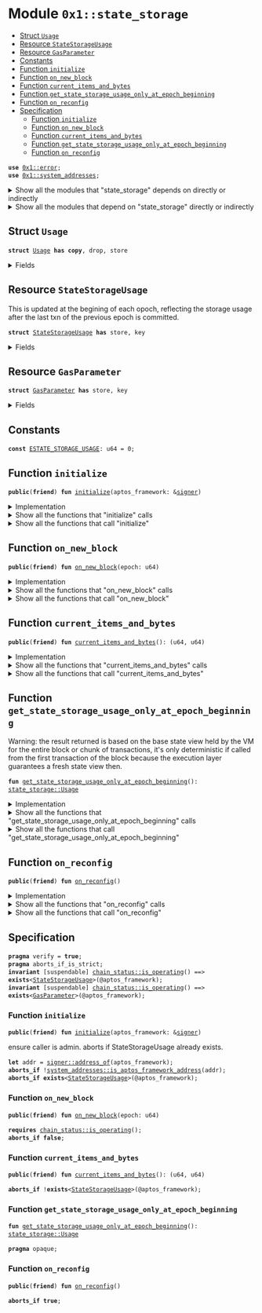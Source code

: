 
<a name="0x1_state_storage"></a>

# Module `0x1::state_storage`



-  [Struct `Usage`](#0x1_state_storage_Usage)
-  [Resource `StateStorageUsage`](#0x1_state_storage_StateStorageUsage)
-  [Resource `GasParameter`](#0x1_state_storage_GasParameter)
-  [Constants](#@Constants_0)
-  [Function `initialize`](#0x1_state_storage_initialize)
-  [Function `on_new_block`](#0x1_state_storage_on_new_block)
-  [Function `current_items_and_bytes`](#0x1_state_storage_current_items_and_bytes)
-  [Function `get_state_storage_usage_only_at_epoch_beginning`](#0x1_state_storage_get_state_storage_usage_only_at_epoch_beginning)
-  [Function `on_reconfig`](#0x1_state_storage_on_reconfig)
-  [Specification](#@Specification_1)
    -  [Function `initialize`](#@Specification_1_initialize)
    -  [Function `on_new_block`](#@Specification_1_on_new_block)
    -  [Function `current_items_and_bytes`](#@Specification_1_current_items_and_bytes)
    -  [Function `get_state_storage_usage_only_at_epoch_beginning`](#@Specification_1_get_state_storage_usage_only_at_epoch_beginning)
    -  [Function `on_reconfig`](#@Specification_1_on_reconfig)


<pre><code><b>use</b> <a href="../../aptos-stdlib/../move-stdlib/doc/error.md#0x1_error">0x1::error</a>;
<b>use</b> <a href="system_addresses.md#0x1_system_addresses">0x1::system_addresses</a>;
</code></pre>



<details>
<summary>Show all the modules that "state_storage" depends on directly or indirectly</summary>


![](img/state_storage_forward_dep.svg)


</details>

<details>
<summary>Show all the modules that depend on "state_storage" directly or indirectly</summary>


![](img/state_storage_backward_dep.svg)


</details>

<a name="0x1_state_storage_Usage"></a>

## Struct `Usage`



<pre><code><b>struct</b> <a href="state_storage.md#0x1_state_storage_Usage">Usage</a> <b>has</b> <b>copy</b>, drop, store
</code></pre>



<details>
<summary>Fields</summary>


<dl>
<dt>
<code>items: u64</code>
</dt>
<dd>

</dd>
<dt>
<code>bytes: u64</code>
</dt>
<dd>

</dd>
</dl>


</details>

<a name="0x1_state_storage_StateStorageUsage"></a>

## Resource `StateStorageUsage`

This is updated at the begining of each opoch, reflecting the storage
usage after the last txn of the previous epoch is committed.


<pre><code><b>struct</b> <a href="state_storage.md#0x1_state_storage_StateStorageUsage">StateStorageUsage</a> <b>has</b> store, key
</code></pre>



<details>
<summary>Fields</summary>


<dl>
<dt>
<code>epoch: u64</code>
</dt>
<dd>

</dd>
<dt>
<code>usage: <a href="state_storage.md#0x1_state_storage_Usage">state_storage::Usage</a></code>
</dt>
<dd>

</dd>
</dl>


</details>

<a name="0x1_state_storage_GasParameter"></a>

## Resource `GasParameter`



<pre><code><b>struct</b> <a href="state_storage.md#0x1_state_storage_GasParameter">GasParameter</a> <b>has</b> store, key
</code></pre>



<details>
<summary>Fields</summary>


<dl>
<dt>
<code>usage: <a href="state_storage.md#0x1_state_storage_Usage">state_storage::Usage</a></code>
</dt>
<dd>

</dd>
</dl>


</details>

<a name="@Constants_0"></a>

## Constants


<a name="0x1_state_storage_ESTATE_STORAGE_USAGE"></a>



<pre><code><b>const</b> <a href="state_storage.md#0x1_state_storage_ESTATE_STORAGE_USAGE">ESTATE_STORAGE_USAGE</a>: u64 = 0;
</code></pre>



<a name="0x1_state_storage_initialize"></a>

## Function `initialize`



<pre><code><b>public</b>(<b>friend</b>) <b>fun</b> <a href="state_storage.md#0x1_state_storage_initialize">initialize</a>(aptos_framework: &<a href="../../aptos-stdlib/../move-stdlib/doc/signer.md#0x1_signer">signer</a>)
</code></pre>



<details>
<summary>Implementation</summary>


<pre><code><b>public</b>(<b>friend</b>) <b>fun</b> <a href="state_storage.md#0x1_state_storage_initialize">initialize</a>(aptos_framework: &<a href="../../aptos-stdlib/../move-stdlib/doc/signer.md#0x1_signer">signer</a>) {
    <a href="system_addresses.md#0x1_system_addresses_assert_aptos_framework">system_addresses::assert_aptos_framework</a>(aptos_framework);
    <b>assert</b>!(
        !<b>exists</b>&lt;<a href="state_storage.md#0x1_state_storage_StateStorageUsage">StateStorageUsage</a>&gt;(@aptos_framework),
        <a href="../../aptos-stdlib/../move-stdlib/doc/error.md#0x1_error_already_exists">error::already_exists</a>(<a href="state_storage.md#0x1_state_storage_ESTATE_STORAGE_USAGE">ESTATE_STORAGE_USAGE</a>)
    );
    <b>move_to</b>(aptos_framework, <a href="state_storage.md#0x1_state_storage_StateStorageUsage">StateStorageUsage</a> {
        epoch: 0,
        usage: <a href="state_storage.md#0x1_state_storage_Usage">Usage</a> {
            items: 0,
            bytes: 0,
        }
    });
}
</code></pre>



</details>

<details>
<summary>Show all the functions that "initialize" calls</summary>


![](img/state_storage_initialize_forward_call_graph.svg)


</details>

<details>
<summary>Show all the functions that call "initialize"</summary>


![](img/state_storage_initialize_backward_call_graph.svg)


</details>

<a name="0x1_state_storage_on_new_block"></a>

## Function `on_new_block`



<pre><code><b>public</b>(<b>friend</b>) <b>fun</b> <a href="state_storage.md#0x1_state_storage_on_new_block">on_new_block</a>(epoch: u64)
</code></pre>



<details>
<summary>Implementation</summary>


<pre><code><b>public</b>(<b>friend</b>) <b>fun</b> <a href="state_storage.md#0x1_state_storage_on_new_block">on_new_block</a>(epoch: u64) <b>acquires</b> <a href="state_storage.md#0x1_state_storage_StateStorageUsage">StateStorageUsage</a> {
    <b>assert</b>!(
        <b>exists</b>&lt;<a href="state_storage.md#0x1_state_storage_StateStorageUsage">StateStorageUsage</a>&gt;(@aptos_framework),
        <a href="../../aptos-stdlib/../move-stdlib/doc/error.md#0x1_error_not_found">error::not_found</a>(<a href="state_storage.md#0x1_state_storage_ESTATE_STORAGE_USAGE">ESTATE_STORAGE_USAGE</a>)
    );
    <b>let</b> usage = <b>borrow_global_mut</b>&lt;<a href="state_storage.md#0x1_state_storage_StateStorageUsage">StateStorageUsage</a>&gt;(@aptos_framework);
    <b>if</b> (epoch != usage.epoch) {
        usage.epoch = epoch;
        usage.usage = <a href="state_storage.md#0x1_state_storage_get_state_storage_usage_only_at_epoch_beginning">get_state_storage_usage_only_at_epoch_beginning</a>();
    }
}
</code></pre>



</details>

<details>
<summary>Show all the functions that "on_new_block" calls</summary>


![](img/state_storage_on_new_block_forward_call_graph.svg)


</details>

<details>
<summary>Show all the functions that call "on_new_block"</summary>


![](img/state_storage_on_new_block_backward_call_graph.svg)


</details>

<a name="0x1_state_storage_current_items_and_bytes"></a>

## Function `current_items_and_bytes`



<pre><code><b>public</b>(<b>friend</b>) <b>fun</b> <a href="state_storage.md#0x1_state_storage_current_items_and_bytes">current_items_and_bytes</a>(): (u64, u64)
</code></pre>



<details>
<summary>Implementation</summary>


<pre><code><b>public</b>(<b>friend</b>) <b>fun</b> <a href="state_storage.md#0x1_state_storage_current_items_and_bytes">current_items_and_bytes</a>(): (u64, u64) <b>acquires</b> <a href="state_storage.md#0x1_state_storage_StateStorageUsage">StateStorageUsage</a> {
    <b>assert</b>!(
        <b>exists</b>&lt;<a href="state_storage.md#0x1_state_storage_StateStorageUsage">StateStorageUsage</a>&gt;(@aptos_framework),
        <a href="../../aptos-stdlib/../move-stdlib/doc/error.md#0x1_error_not_found">error::not_found</a>(<a href="state_storage.md#0x1_state_storage_ESTATE_STORAGE_USAGE">ESTATE_STORAGE_USAGE</a>)
    );
    <b>let</b> usage = <b>borrow_global</b>&lt;<a href="state_storage.md#0x1_state_storage_StateStorageUsage">StateStorageUsage</a>&gt;(@aptos_framework);
    (usage.usage.items, usage.usage.bytes)
}
</code></pre>



</details>

<details>
<summary>Show all the functions that "current_items_and_bytes" calls</summary>


![](img/state_storage_current_items_and_bytes_forward_call_graph.svg)


</details>

<details>
<summary>Show all the functions that call "current_items_and_bytes"</summary>


![](img/state_storage_current_items_and_bytes_backward_call_graph.svg)


</details>

<a name="0x1_state_storage_get_state_storage_usage_only_at_epoch_beginning"></a>

## Function `get_state_storage_usage_only_at_epoch_beginning`

Warning: the result returned is based on the base state view held by the
VM for the entire block or chunk of transactions, it's only deterministic
if called from the first transaction of the block because the execution layer
guarantees a fresh state view then.


<pre><code><b>fun</b> <a href="state_storage.md#0x1_state_storage_get_state_storage_usage_only_at_epoch_beginning">get_state_storage_usage_only_at_epoch_beginning</a>(): <a href="state_storage.md#0x1_state_storage_Usage">state_storage::Usage</a>
</code></pre>



<details>
<summary>Implementation</summary>


<pre><code><b>native</b> <b>fun</b> <a href="state_storage.md#0x1_state_storage_get_state_storage_usage_only_at_epoch_beginning">get_state_storage_usage_only_at_epoch_beginning</a>(): <a href="state_storage.md#0x1_state_storage_Usage">Usage</a>;
</code></pre>



</details>

<details>
<summary>Show all the functions that "get_state_storage_usage_only_at_epoch_beginning" calls</summary>


![](img/state_storage_get_state_storage_usage_only_at_epoch_beginning_forward_call_graph.svg)


</details>

<details>
<summary>Show all the functions that call "get_state_storage_usage_only_at_epoch_beginning"</summary>


![](img/state_storage_get_state_storage_usage_only_at_epoch_beginning_backward_call_graph.svg)


</details>

<a name="0x1_state_storage_on_reconfig"></a>

## Function `on_reconfig`



<pre><code><b>public</b>(<b>friend</b>) <b>fun</b> <a href="state_storage.md#0x1_state_storage_on_reconfig">on_reconfig</a>()
</code></pre>



<details>
<summary>Implementation</summary>


<pre><code><b>public</b>(<b>friend</b>) <b>fun</b> <a href="state_storage.md#0x1_state_storage_on_reconfig">on_reconfig</a>() {
    <b>abort</b> 0
}
</code></pre>



</details>

<details>
<summary>Show all the functions that "on_reconfig" calls</summary>


![](img/state_storage_on_reconfig_forward_call_graph.svg)


</details>

<details>
<summary>Show all the functions that call "on_reconfig"</summary>


![](img/state_storage_on_reconfig_backward_call_graph.svg)


</details>

<a name="@Specification_1"></a>

## Specification



<pre><code><b>pragma</b> verify = <b>true</b>;
<b>pragma</b> aborts_if_is_strict;
<b>invariant</b> [suspendable] <a href="chain_status.md#0x1_chain_status_is_operating">chain_status::is_operating</a>() ==&gt; <b>exists</b>&lt;<a href="state_storage.md#0x1_state_storage_StateStorageUsage">StateStorageUsage</a>&gt;(@aptos_framework);
<b>invariant</b> [suspendable] <a href="chain_status.md#0x1_chain_status_is_operating">chain_status::is_operating</a>() ==&gt; <b>exists</b>&lt;<a href="state_storage.md#0x1_state_storage_GasParameter">GasParameter</a>&gt;(@aptos_framework);
</code></pre>



<a name="@Specification_1_initialize"></a>

### Function `initialize`


<pre><code><b>public</b>(<b>friend</b>) <b>fun</b> <a href="state_storage.md#0x1_state_storage_initialize">initialize</a>(aptos_framework: &<a href="../../aptos-stdlib/../move-stdlib/doc/signer.md#0x1_signer">signer</a>)
</code></pre>


ensure caller is admin.
aborts if StateStorageUsage already exists.


<pre><code><b>let</b> addr = <a href="../../aptos-stdlib/../move-stdlib/doc/signer.md#0x1_signer_address_of">signer::address_of</a>(aptos_framework);
<b>aborts_if</b> !<a href="system_addresses.md#0x1_system_addresses_is_aptos_framework_address">system_addresses::is_aptos_framework_address</a>(addr);
<b>aborts_if</b> <b>exists</b>&lt;<a href="state_storage.md#0x1_state_storage_StateStorageUsage">StateStorageUsage</a>&gt;(@aptos_framework);
</code></pre>



<a name="@Specification_1_on_new_block"></a>

### Function `on_new_block`


<pre><code><b>public</b>(<b>friend</b>) <b>fun</b> <a href="state_storage.md#0x1_state_storage_on_new_block">on_new_block</a>(epoch: u64)
</code></pre>




<pre><code><b>requires</b> <a href="chain_status.md#0x1_chain_status_is_operating">chain_status::is_operating</a>();
<b>aborts_if</b> <b>false</b>;
</code></pre>



<a name="@Specification_1_current_items_and_bytes"></a>

### Function `current_items_and_bytes`


<pre><code><b>public</b>(<b>friend</b>) <b>fun</b> <a href="state_storage.md#0x1_state_storage_current_items_and_bytes">current_items_and_bytes</a>(): (u64, u64)
</code></pre>




<pre><code><b>aborts_if</b> !<b>exists</b>&lt;<a href="state_storage.md#0x1_state_storage_StateStorageUsage">StateStorageUsage</a>&gt;(@aptos_framework);
</code></pre>



<a name="@Specification_1_get_state_storage_usage_only_at_epoch_beginning"></a>

### Function `get_state_storage_usage_only_at_epoch_beginning`


<pre><code><b>fun</b> <a href="state_storage.md#0x1_state_storage_get_state_storage_usage_only_at_epoch_beginning">get_state_storage_usage_only_at_epoch_beginning</a>(): <a href="state_storage.md#0x1_state_storage_Usage">state_storage::Usage</a>
</code></pre>




<pre><code><b>pragma</b> opaque;
</code></pre>



<a name="@Specification_1_on_reconfig"></a>

### Function `on_reconfig`


<pre><code><b>public</b>(<b>friend</b>) <b>fun</b> <a href="state_storage.md#0x1_state_storage_on_reconfig">on_reconfig</a>()
</code></pre>




<pre><code><b>aborts_if</b> <b>true</b>;
</code></pre>


[move-book]: https://move-language.github.io/move/introduction.html
